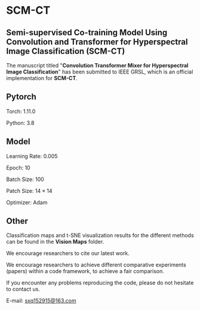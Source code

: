 # SCM-CT

## Semi-supervised Co-training Model Using Convolution and Transformer for Hyperspectral Image Classification (SCM-CT)
The manuscript titled "**Convolution Transformer Mixer for Hyperspectral Image Classification**" has been submitted to IEEE GRSL, which is an official implementation for **SCM-CT**.

## Pytorch
Torch: 1.11.0

Python: 3.8

## Model
Learning Rate: 0.005

Epoch: 10

Batch Size: 100

Patch Size: $14\times14$

Optimizer: Adam

## Other

Classification maps and t-SNE visualization results for the different methods can be found in the **Vision Maps** folder.

We encourage researchers to cite our latest work. 

We encourage researchers to achieve different comparative experiments (papers) within a code framework, to achieve a fair comparison.

If you encounter any problems reproducing the code, please do not hesitate to contact us.

E-mail: sxq152915@163.com
